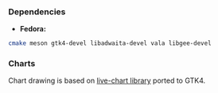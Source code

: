 ### Dependencies

* **Fedora:**

```bash
cmake meson gtk4-devel libadwaita-devel vala libgee-devel
```
### Charts

Chart drawing is based on [live-chart library](https://github.com/lcallarec/live-chart) ported to GTK4.

